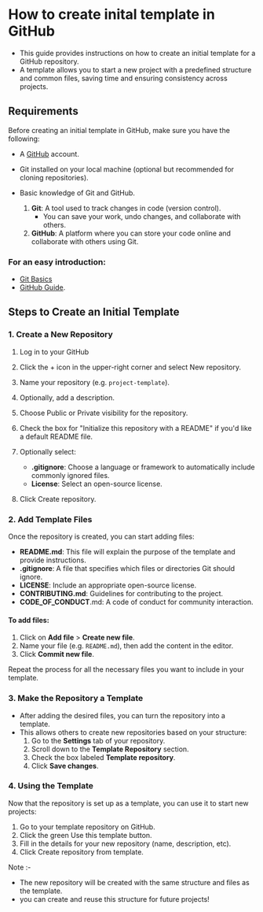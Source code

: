 # ⁠How to create inital template in GitHub
* This guide provides instructions on how to create an initial template for a GitHub repository.
* A template allows you to start a new project with a predefined structure and common files, saving time and ensuring consistency across projects.

## Requirements
Before creating an initial template in GitHub, make sure you have the following:
* A [GitHub](https://github.com/) account.
* Git installed on your local machine (optional but recommended for cloning repositories).
  
* Basic knowledge of Git and GitHub.
   1. **Git**: A tool used to track changes in code (version control).
      - You can save your work, undo changes, and collaborate with others.
   3. **GitHub**: A platform where you can store your code online and collaborate with others using Git.
      
### For an easy introduction:
 * [Git Basics](https://git-scm.com/book/en/v2)
 * [GitHub Guide](https://docs.github.com/en/get-started/start-your-journey/hello-world).


## Steps to Create an Initial Template
### 1. Create a New Repository
 1. Log in to your GitHub
    
 2. Click the + icon in the upper-right corner and select New repository.
 3. Name your repository (e.g. `project-template`).
 4. Optionally, add a description.
 5. Choose Public or Private visibility for the repository.
 6. Check the box for "Initialize this repository with a README" if you'd like a default README file.
 7. Optionally select: 
     * **.gitignore**: Choose a language or framework to automatically include commonly ignored files.
     * **License**: Select an open-source license.
 8. Click Create repository.


### 2. Add Template Files
Once the repository is created, you can start adding files:
* **README.md**: This file will explain the purpose of the template and provide instructions.
* **.gitignore**: A file that specifies which files or directories Git should ignore.
* **LICENSE**: Include an appropriate open-source license.
* **CONTRIBUTING.md**: Guidelines for contributing to the project.
* **CODE_OF_CONDUCT**.md: A code of conduct for community interaction.


#### To add files:
1. Click on **Add file** > **Create new file**.
2. Name your file (e.g. `README.md`), then add the content in the editor.
3. Click **Commit new file**.

Repeat the process for all the necessary files you want to include in your template.

### 3. Make the Repository a Template
* After adding the desired files, you can turn the repository into a template.
* This allows others to create new repositories based on your structure:
   1. Go to the **Settings** tab of your repository.
   2. Scroll down to the **Template Repository** section.
   3. Check the box labeled **Template repository**.
   4. Click **Save changes**.

### 4. Using the Template
Now that the repository is set up as a template, you can use it to start new projects:
1. Go to your template repository on GitHub.
2. Click the green Use this template button.
3. Fill in the details for your new repository (name, description, etc).
4. Click Create repository from template.

Note :-
- The new repository will be created with the same structure and files as the template.
- you can create and reuse this structure for future projects!


